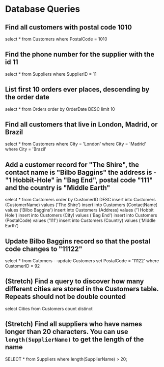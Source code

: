 # Database Queries

## Find all customers with postal code 1010
select * from Customers where PostalCode = 1010
## Find the phone number for the supplier with the id 11
select * from Suppliers where SupplierID = 11
## List first 10 orders ever places, descending by the order date
select * from Orders order by OrderDate DESC limit 10
## Find all customers that live in London, Madrid, or Brazil
select * from Customers where City = 'London' where City = 'Madrid' where City = 'Brazil'
## Add a customer record for "The Shire", the contact name is "Bilbo Baggins" the address is -"1 Hobbit-Hole" in "Bag End", postal code "111" and the country is "Middle Earth"
select * from Customers order by CustomerID DESC insert into Customers (CustomerName) values ('The Shire') insert into Customers (ContactName) values ('Bilbo Baggins') insert into Customers (Address) values ('1 Hobbit Hole') insert into Customers (City) values ('Bag End') insert into Customers (PostalCode) values ('111') insert into Customers (Country) values ('Middle Earth')
## Update Bilbo Baggins record so that the postal code changes to "11122"
select * from Cutomers --update Customers set PostalCode = '11122' where CustomerID = 92
## (Stretch) Find a query to discover how many different cities are stored in the Customers table. Repeats should not be double counted
select Cities from Customers count distinct
## (Stretch) Find all suppliers who have names longer than 20 characters. You can use `length(SupplierName)` to get the length of the name
SELECT * from Suppliers where length(SupplierName) > 20;
